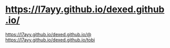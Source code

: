 # https://l7ayy.github.io/dexed.github.io/

https://l7ayy.github.io/dexed.github.io/@
https://l7ayy.github.io/dexed.github.io/tobi
